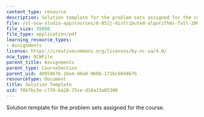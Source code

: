 ```yaml
---
content_type: resource
description: Solution template for the problem sets assigned for the course.
file: /ol-ocw-studio-app/courses/6-852j-distributed-algorithms-fall-2009/f0b7bc5ec739ba2875ced16a33a05300_MIT6_852JF09_sol.pdf
file_size: 35860
file_type: application/pdf
learning_resource_types:
- Assignments
license: https://creativecommons.org/licenses/by-nc-sa/4.0/
ocw_type: OCWFile
parent_title: Assignments
parent_type: CourseSection
parent_uid: 40959676-16e4-d6e0-960b-171bcb69467b
resourcetype: Document
title: Solution Template
uid: f0b7bc5e-c739-ba28-75ce-d16a33a05300
---
```

Solution template for the problem sets assigned for the course.